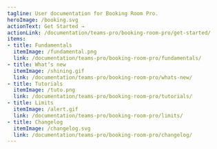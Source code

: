 ```yaml
---
tagline: User documentation for Booking Room Pro.
heroImage: /booking.svg
actionText: Get Started →
actionLink: /documentation/teams-pro/booking-room-pro/get-started/
items:
- title: Fundamentals​
  itemImage: /fundamental.png
  link: /documentation/teams-pro/booking-room-pro/fundamentals/
- title: What’s new
  itemImage: /shining.gif
  link: /documentation/teams-pro/booking-room-pro/whats-new/
- title: Tutorials
  itemImage: /tuto.png
  link: /documentation/teams-pro/booking-room-pro/tutorials/
- title: Limits
  itemImage: /alert.gif
  link: /documentation/teams-pro/booking-room-pro/limits/
- title: Changelog
  itemImage: /changelog.svg
  link: /documentation/teams-pro/booking-room-pro/changelog/
---
```


<Overview />